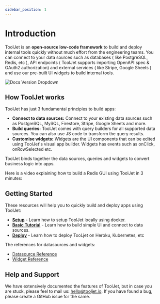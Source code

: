 ```yaml
---
sidebar_position: 1
---
```


# Introduction

ToolJet is an **open-source low-code framework** to build and deploy internal tools quickly without much effort from the engineering teams. You can connect to your data sources such as databases ( like PostgreSQL, Redis, etc ), API endpoints ( ToolJet supports importing OpenAPI spec & OAuth2 authorization) and external services ( like Stripe, Google Sheets ) and use our pre-built UI widgets to build internal tools.

![Docs Version Dropdown](/img/intro.gif)

## How ToolJet works

ToolJet has just 3 fundamental principles to build apps:

- **Connect to data sources:** Connect to your existing data sources such as PostgreSQL, MySQL, Firestore, Stripe, Google Sheets and more.
- **Build queries:** ToolJet comes with query builders for all supported data sources. You can also use JS code to transform the query results.
- **Customise widgets:** Widgets are the UI components that can be edited using ToolJet's visual app builder. Widgets has events such as onClick, onRowSelected etc.

ToolJet binds together the data sources, queries and widgets to convert business logic into apps. 

Here is a video explaining how to build a Redis GUI using ToolJet in 3 minutes:

## Getting Started

These resources will help you to quickly build and deploy apps using ToolJet:

- **[Setup](https://new.docusaurus.io)** - Learn how to setup ToolJet locally using docker.
- **[Basic Tutorial](https://new.docusaurus.io)** - Learn how to build simple UI and connect to data sources.
- **[Deploy](https://new.docusaurus.io)** - Learn how to deploy TooLjet on Heroku, Kubernetes, etc 

The references for datasources and widgets:

- [Datasource Reference](https://new.docusaurus.io)
- [Widget Reference](https://new.docusaurus.io)

## Help and Support
We have extensively documented the features of ToolJet, but in case you are stuck, please feel to mail us: hello@tooljet.io. 
If you have found a bug, please create a GitHub issue for the same. 
